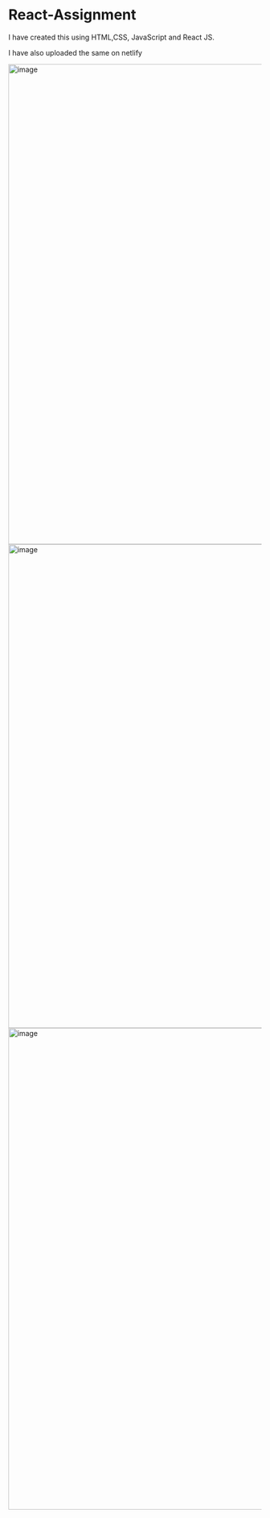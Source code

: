 # React-Assignment

I have created this using HTML,CSS, JavaScript and React JS.

I have also uploaded the same on netlify

<img width="953" alt="image" src="https://github.com/sana2404/React-Assignment/assets/155167168/c3ee9fb0-08fd-4b70-a9d4-0749dc87acca">
<img width="960" alt="image" src="https://github.com/sana2404/React-Assignment/assets/155167168/504d4558-0d0b-4142-90dd-036e8bb0ea51">
<img width="956" alt="image" src="https://github.com/sana2404/React-Assignment/assets/155167168/e56501ea-5055-4718-a2d7-e37f55cd9af0">
